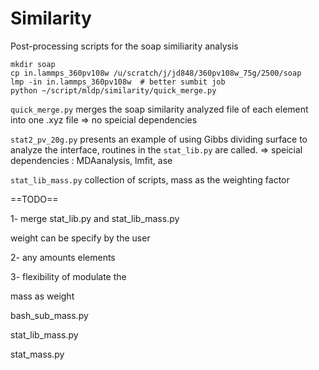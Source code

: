 # Similarity

Post-processing scripts for the soap similiarity analysis



```
mkdir soap
cp in.lammps_360pv108w /u/scratch/j/jd848/360pv108w_75g/2500/soap
lmp -in in.lammps_360pv108w  # better sumbit job
python ~/script/mldp/similarity/quick_merge.py
```



`quick_merge.py` merges the soap similarity analyzed file of each element into one .xyz file => no speicial dependencies



`stat2_pv_20g.py` presents an example of using Gibbs dividing surface to analyze the interface, routines in the `stat_lib.py` are called.  => speicial dependencies : MDAanalysis, lmfit, ase 

`stat_lib_mass.py`  collection of scripts, mass as the weighting factor





==TODO==

1- merge stat_lib.py and stat_lib_mass.py

weight can be specify by the user

2- any amounts elements 

3- flexibility of modulate the 





mass as weight 

bash_sub_mass.py

stat_lib_mass.py

stat_mass.py
